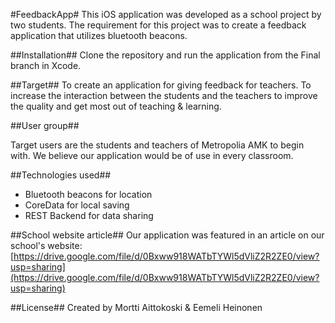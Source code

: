 #FeedbackApp#
This iOS application was developed as a school project by two students. The requirement for this project was to create a feedback application that utilizes bluetooth beacons.

##Installation##
Clone the repository and run the application from the Final branch in Xcode.

##Target##
To create an application for giving feedback for teachers.
To increase the interaction between the students and the teachers to improve the quality and get most out of teaching & learning.

##User group##

Target users are the students and teachers of Metropolia AMK to begin with. We believe our application would be of use in every classroom.

##Technologies used##

* Bluetooth beacons for location
* CoreData for local saving
* REST Backend for data sharing

##School website article##
Our application was featured in an article on our school's website:
[https://drive.google.com/file/d/0Bxww918WATbTYWl5dVliZ2R2ZE0/view?usp=sharing](https://drive.google.com/file/d/0Bxww918WATbTYWl5dVliZ2R2ZE0/view?usp=sharing)


##License##
Created by Mortti Aittokoski & Eemeli Heinonen